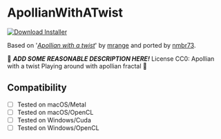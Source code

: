 # ApollianWithATwist
[![Download Installer](https://img.shields.io/static/v1?label=Download&message=ApollianWithATwist-Installer.lua&color=blue)](ApollianWithATwist-Installer.lua "Installer")

Based on '_[Apollian with a twist](https://www.shadertoy.com/view/Wl3fzM)_' by [mrange](https://www.shadertoy.com/user/mrange) and ported by [nmbr73](../../Site/Profiles/nmbr73.md).

:construction: ***ADD SOME REASONABLE DESCRIPTION HERE!*** License CC0: Apollian with a twist
Playing around with apollian fractal
 :construction:

## Compatibility
- [ ] Tested on macOS/Metal
- [ ] Tested on macOS/OpenCL
- [ ] Tested on Windows/Cuda
- [ ] Tested on Windows/OpenCL

